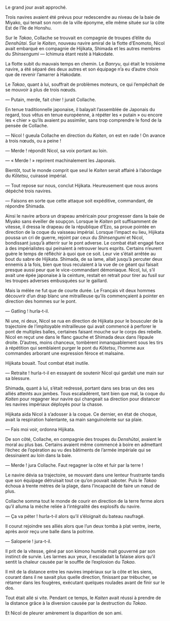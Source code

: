 Le grand jour avait approché.

Trois navires avaient été prévus pour redescendre au niveau de la baie de
Miyako, qui tenait son nom de la ville éponyme, elle même située sur la côte
Est de l’île de Honshu.

Sur le *Takao*, Collache se trouvait en compagnie de troupes d’élite du
*Denshūtai*. Sur le *Kaiten*, nouveau navire amiral de la flotte d’Enomoto,
Nicol avait embarqué en compagnie de Hijikata, Shimada et les autres membres
du *Shinsengumi* — Ichimura étant resté à Hakodate.

La flotte subit du mauvais temps en chemin. Le *Banryu*, qui était le troisième
navire, a été séparé des deux autres et son équipage n’a eu d’autre choix que
de revenir l’amarrer à Hakodate.

Le *Takao*, quant à lui, souffrait de problèmes moteurs, ce qui l’empêchait de
se mouvoir à plus de trois nœuds.

— Putain, merde, fait chier ! jurait Collache.

En tenue traditionnelle japonaise, il balayait l’assemblée de Japonais du
regard, tous vêtus en tenue européenne, à répéter les « putain » ou encore les
« chier » qu’ils avaient pu assimiler, sans trop comprendre le fond de la
pensée de Collache.

— Nicol ! gueula Collache en direction du *Kaiten*, on est en rade ! On avance
à trois nœuds, ou a peine !

— Merde ! répondit Nicol, sa voix portant au loin.

— « Merde ! » reprirent machinalement les Japonais.

Bientôt, tout le monde comprit que seul le *Kaiten* serait affairé à
l’abordage du *Kōtetsu*, cuirassé impérial.

— Tout repose sur nous, conclut Hijikata. Heureusement que nous avons dépéché
trois navires.

— Faisons en sorte que cette attaque soit expéditive, commandant, de répondre
Shimada.

Ainsi le navire arbora un drapeau américain pour progresser dans la baie de
Miyako sans éveiller de soupçon. Lorsque le *Kaiten* prit suffisamment de
vitesse, il dressa le drapeau de la république d’Ezo, sa proue pointée en
direction de la coque du vaisseau impérial. Lorsque l’impact eu lieu, Hijikata
poussa un cri de guerre, rejoint par ceux du *Shinsengumi* et Nicol, bondissant
jusqu’à atterrir sur le pont adverse. Le combat était engagé face à des
impérialistes qui peinaient à retrouver leurs esprits. Certains n’eurent guère
le temps de réfléchir à quoi que ce soit. Leur vie s’était arrêtée au bout du
sabre de Hijikata. Shimada, de sa lame, allait jusqu’à percuter deux ennemis
à la fois, bien que tous reculaient à la vue de ce géant qui faisait presque
aussi peur que le vice-commandant démoniaque. Nicol, lui, s’il avait une épée
japonaise à la ceinture, restait en retrait pour tirer au fusil sur les troupes
adverses embusquées sur le gaillard.

Mais la mélée ne fut que de courte durée. Le Français vit deux hommes découvrir
d’un drap blanc une mitrailleuse qu’ils commençaient à pointer en direction des
hommes sur le pont.

— Gatling ! hurla-t-il.

Ni une, ni deux, Nicol se rua en direction de Hijikata pour le bousculer de la
trajectoire de l’impitoyable mitrailleuse qui avait commencé à perforer le
pont de multiples balles, certaines faisant mouche sur le corps des rebelle.
Nicol en reçut une dans le flanc gauche et Shimada deux dans l’épaule droite.
D’autres, moins chanceux, tombèrent inmanquablement sous les tirs à répétition
qui semblaient purger le pont du *Kōtetsu*, l’homme aux commandes arborant une
expression féroce et malsaine.

Hijikata bouait. Tout combat était inutile.

— Retraite ! hurla-t-il en essayant de soutenir Nicol qui gardait une main sur
sa blessure.

Shimada, quant à lui, s’était redressé, portant dans ses bras un des ses alliés
atteints aux jambes. Tous escaladèrent, tant bien que mal, la coque du *Kaiten*
pour regagner leur navire qui changeait sa direction pour distancer les navires
impériaux déployés pour la chasse.

Hijikata aida Nicol à s’adosser à la coque. Ce dernier, en état de choque,
avait la respiration halentante, sa main sanguinolente sur sa plaie.

— Fais moi voir, ordonna Hijikata.

De son côté, Collache, en compagnie des troupes du *Denshūtai*, avaient le
moral au plus bas. Certains avaient même commencé à boire en admettant l’échec
de l’opération au vu des bâtiments de l’armée impériale qui se dessinaient au
loin dans la baie.

— Merde ! jura Collache. Faut regagner la côte et fuir par la terre !

Le navire dévia sa trajectoire, se mouvant dans une lenteur frustrante tandis
que son équipage détruisait tout ce qu’on pouvait saboter. Puis le *Takao*
échoua à trente mètres de la plage, dans l’incapacité de faire un nœud de
plus.

Collache somma tout le monde de courir en direction de la terre ferme alors
qu’il alluma la mèche reliée à l’intégralité des explosifs du navire.

— Ça va péter ! hurla-t-il alors qu’il s’éloignait du bateau naufragé.

Il courut rejoindre ses alliés alors que l’un deux tomba à plat ventre, inerte,
après avoir reçu une balle dans la poitrine.

— Saloperie ! jura-t-il.

Il prit de la vitesse, géné par son kimono humide mait gouverné par son
instinct de survie. Les larmes aux yeux, il escaladait la falaise alors qu’il
sentit la chaleur causée par le souffle de l’explosion du *Takao*.

Il mit de la distance entre les navires impériaux sur la côte et les siens,
courant dans il ne savait plus quelle direction, finissant par trébucher, se
rétamer dans les fougères, exécutant quelques roulades avant de finir sur le
dos.

Tout était allé si vite. Pendant ce temps, le *Kaiten* avait réussi à prendre
de la distance grâce à la diversion causée par la destruction du *Takao*.

Et Nicol de pleurer amèrement la disparition de son ami.
